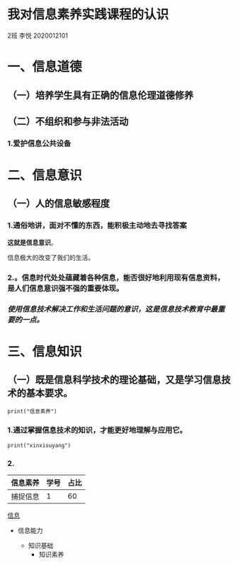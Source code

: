 # 我对信息素养实践课程的认识

2班 李悦 2020012101

# 一、**信息道德**

## （一）培养学生具有正确的信息伦理道德修养

## （二）不组织和参与非法活动

### 1.爱护信息公共设备

# 二、信息意识

## （一）人的信息敏感程度

### 1.通俗地讲，面对不懂的东西，能积极主动地去寻找答案 

**这就是信息意识**。

信息极大的改变了我们的生活。

### 2.。信息时代处处蕴藏着各种信息，能否很好地利用现有信息资料，是人们信息意识强不强的重要体现。

### *使用信息技术解决工作和生活问题的意识，这是信息技术教育中最重要的一点。*

# 三、信息知识

## （一）既是信息科学技术的理论基础，又是学习信息技术的基本要求。  

```
print("信息素养")
```

### 1.通过掌握信息技术的知识，才能更好地理解与应用它。

`print("xinxisuyang")`

### 2.

|信息素养|学号|占比|
|--------|----|----|
|捕捉信息|1    |60|



[信息](http://yingxin.hebtu.edu.cn/index.html)

- 信息能力

  + 知识基础
    * 知识素养

  













